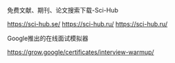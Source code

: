 免费文献、期刊、论文搜索下载-Sci-Hub

https://sci-hub.se/
https://sci-hub.ru/
https://sci-hub.ru/

Google推出的在线面试模拟器

https://grow.google/certificates/interview-warmup/